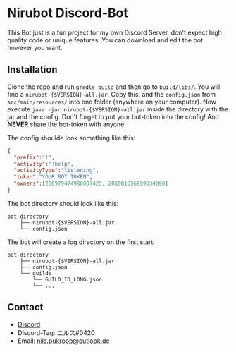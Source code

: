# Nirubot Discord-Bot

This Bot just is a fun project for my own Discord Server,
don't expect high quality code or unique features.
You can download and edit the bot however you want.

## Installation

Clone the repo and run `gradle build` and then go to `build/libs/`. You will find a `nirubot-{$VERSION}-all.jar`. Copy this, and the `config.json` from `src/main/resources/` into one folder (anywhere on your computer).
Now execute `java -jar nirubot-{$VERSION}-all.jar` inside the directory with the jar and the config.
Don't forget to put your bot-token into the config! And __NEVER__ share the bot-token with anyone!

The config shoulde look something like this:

```json
{
  "prefix":"!",
  "activity":"!help",
  "activityType":"listening",
  "token":"YOUR BOT TOKEN",
  "owners":[208979474988007425, 208981656999034890]
}
```

The bot directory should look like this:
```
bot-directory
    ├── nirubot-{$VERSION}-all.jar
    └── config.json
```

The bot will create a log directory on the first start:
```
bot-directory
    ├── nirubot-{$VERSION}-all.jar
    ├── config.json
    └── guilds
        └── GUILD_ID_LONG.json
        └── ...
```

## Contact

- [Discord](https://discord.gg/FZ546P3)
- Discord-Tag: ニルス#0420
- Email: nils.pukropp@outlook.de
